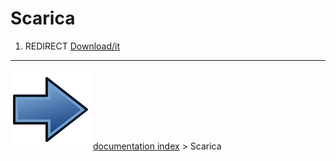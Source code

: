 # Scarica
1.  REDIRECT [Download/it](Download/it.md)



---
![](images/Button_right.svg) [documentation index](../README.md) > Scarica
